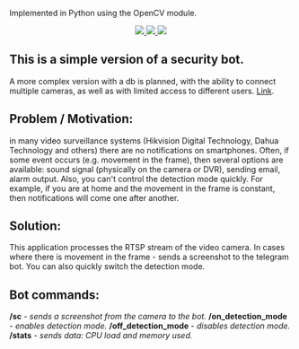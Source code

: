Implemented in Python using the OpenCV module.<p>
  <p align="center">
    <a href="https://github.com/opencv/opencv">
      <img src="https://img.shields.io/badge/built%20with-OpenCV-green.svg" />
    </a>
    <a href="https://github.com/aiogram/aiogram">
    	<img src="https://img.shields.io/badge/built%20with-aiogram2-blue.svg" />
    </a>
    <a href="https://www.python.org/">
    	<img src="https://img.shields.io/badge/built%20with-Python3-red.svg" />
    </a>
  </p>

## This is a simple version of a security bot.

A more complex version with a db is planned, with the ability to connect multiple cameras, as well as with limited access to different users. [Link](https://github.com/KashitsynArtem/).

## Problem / Motivation:
in many video surveillance systems (Hikvision Digital Technology, Dahua Technology and others) there are no notifications on smartphones. Often, if some event occurs (e.g. movement in the frame), then several options are available: sound signal (physically on the camera or DVR), sending email, alarm output.
Also, you can't control the detection mode quickly. For example, if you are at home and the movement in the frame is constant, then notifications will come one after another.

## Solution:
This application processes the RTSP stream of the video camera. In cases where there is movement in the frame - sends a screenshot to the telegram bot. You can also quickly switch the detection mode.

## Bot commands:
**/sc** - *sends a screenshot from the camera to the bot.*
**/on_detection_mode** - *enables detection mode.*
**/off_detection_mode** - *disables detection mode.*
**/stats** - *sends data: CPU load and memory used.*

